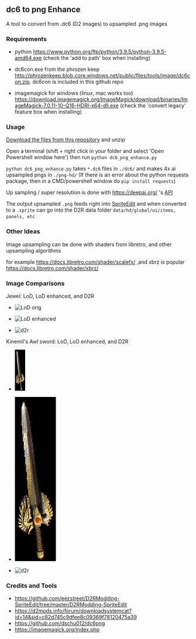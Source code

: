 ## dc6 to png Enhance
A tool to convert from .dc6 (D2 images) to upsampled .png images

### Requirements
- python https://www.python.org/ftp/python/3.9.5/python-3.9.5-amd64.exe  (check the 'add to path' box when installing)

- dc6con.exe from the phrozen keep http://phrozenkeep.blob.core.windows.net/public/files/tools/image/dc6con.zip. dc6con is included in this github repo

- imagemagick for windows (linux, mac works too)  https://download.imagemagick.org/ImageMagick/download/binaries/ImageMagick-7.0.11-10-Q16-HDRI-x64-dll.exe (check the 'convert legacy' feature box when installing)


### Usage
[Download the files from this repository](https://github.com/pairofdocs/dc6_png_enhance/archive/refs/heads/master.zip) and unzip

Open a terminal (shift + right click in your folder and select 'Open Powershell window here') then run `python dc6_png_enhance.py`

`python dc6_png_enhance.py` takes `*.dc6` files in `./dc6/` and makes 4x ai upsampled pngs in `./png-hd/`
(If there is an error about the python requests package, then in a CMD/powershell window do `pip install requests`)

Up sampling / super resolution is done with https://deepai.org/ 's [API](https://deepai.org/machine-learning-model/torch-srgan)

The output upsampled `.png` feeds right into [SpriteEdit](https://github.com/eezstreet/D2RModding-SpriteEdit/tree/master/D2RModding-SpriteEdit) and when converted to a `.sprite` can go into the D2R data folder `data/hd/global/ui/items, panels, etc`


### Other Ideas
Image upsampling can be done with shaders from libretro, and other upsampling algorithms

for example https://docs.libretro.com/shader/scalefx/ ,and  xbrz is popular https://docs.libretro.com/shader/xbrz/


### Image Comparisons

Jewel: LoD, LoD enhanced, and D2R
- ![LoD orig](https://i.imgur.com/sZZYJG0.png)

- ![LoD enhanced](https://i.imgur.com/TPtO6YU.jpg)

- ![d2r](https://i.imgur.com/w07qn8D.png)

Kinemil's Awl sword: LoD, LoD enhanced, and D2R
- ![LoD orig](./dc6/invgisu.png)

- ![LoD enhanced](./png-hd/invgisu-hd.png)

- ![d2r](https://i.imgur.com/yRicRuy.png)


### Credits and Tools
- https://github.com/eezstreet/D2RModding-SpriteEdit/tree/master/D2RModding-SpriteEdit
- https://d2mods.info/forum/downloadsystemcat?id=14&sid=c82d745c9dfee8c09369f78120475a39
- https://github.com/dschu012/dc6png
- https://imagemagick.org/index.php
